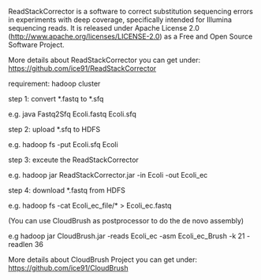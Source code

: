 ReadStackCorrector is a software to correct substitution sequencing errors in experiments with deep coverage, specifically intended for Illumina sequencing reads. It is released under Apache License 2.0 (http://www.apache.org/licenses/LICENSE-2.0) as a Free and Open Source Software Project.

More details about ReadStackCorrector you can get under: https://github.com/ice91/ReadStackCorrector

requirement: hadoop cluster


step 1: convert *.fastq to *.sfq

e.g. java Fastq2Sfq Ecoli.fastq Ecoli.sfq


step 2: upload *.sfq to HDFS

e.g. hadoop fs -put Ecoli.sfq Ecoli


step 3: exceute the ReadStackCorrector

e.g. hadoop jar ReadStackCorrector.jar -in Ecoli -out Ecoli_ec


step 4: download *.fastq from HDFS

e.g. hadoop fs -cat Ecoli_ec_file/* > Ecoli_ec.fastq

(You can use CloudBrush as postprocessor to do the de novo assembly)

e.g hadoop jar CloudBrush.jar -reads Ecoli_ec -asm Ecoli_ec_Brush -k 21 -readlen 36

More details about CloudBrush Project you can get under: https://github.com/ice91/CloudBrush 
